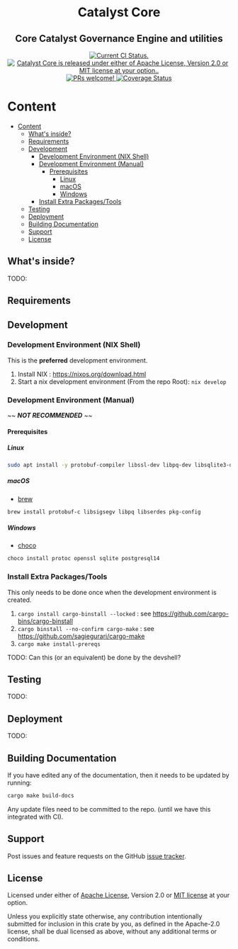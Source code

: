 <h1 align="center">Catalyst Core</h1>

<p align="center">
    <h2 align="center">Core Catalyst Governance Engine and utilities</h2>
</p>

<p align="center">
 <a href="https://github.com/input-output-hk/catalyst-core/actions/workflows/ci_tests.yml">
    <img src="https://github.com/input-output-hk/catalyst-core/actions/workflows/ci_tests.yml/badge.svg" alt="Current CI Status." />
  </a>
   <a href="https://github.com/input-output-hk/catalyst-core#license">
    <img src="https://img.shields.io/badge/license-MIT%2FApache--2.0-blue" alt="Catalyst Core is released under either of Apache License, Version 2.0 or MIT license at your option.." />
  </a>
  <a href="https://github.com/input-output-hk/catalyst-core/blob/main/CODE_OF_CONDUCT.md">
    <img src="https://img.shields.io/badge/PRs-welcome-brightgreen.svg" alt="PRs welcome!" />
  </a>
   <a href='https://coveralls.io/github/input-output-hk/catalyst-core?branch=main'><img src='https://coveralls.io/repos/github/input-output-hk/catalyst-core/badge.svg?branch=main' alt='Coverage Status' />
</a>
</p>

# Content

- [Content](#content)
  - [What's inside?](#whats-inside)
  - [Requirements](#requirements)
  - [Development](#development)
    - [Development Environment (NIX Shell)](#development-environment-nix-shell)
    - [Development Environment (Manual)](#development-environment-manual)
      - [Prerequisites](#prerequisites)
        - [Linux](#linux)
        - [macOS](#macos)
        - [Windows](#windows)
    - [Install Extra Packages/Tools](#install-extra-packagestools)
  - [Testing](#testing)
  - [Deployment](#deployment)
  - [Building Documentation](#building-documentation)
  - [Support](#support)
  - [License](#license)

## What's inside?

TODO:

## Requirements

## Development


### Development Environment (NIX Shell)

This is the **preferred** development environment.

1. Install NIX : <https://nixos.org/download.html>
2. Start a nix development environment (From the repo Root):
   `nix develop`

### Development Environment (Manual)

~~ ***NOT RECOMMENDED*** ~~

#### Prerequisites

##### Linux

```sh
sudo apt install -y protobuf-compiler libssl-dev libpq-dev libsqlite3-dev pkg-config
```

##### macOS

- [brew](https://brew.sh/)

```sh
brew install protobuf-c libsigsegv libpq libserdes pkg-config
```

##### Windows

- [choco](https://chocolatey.org/)

```sh
choco install protoc openssl sqlite postgresql14
```

### Install Extra Packages/Tools

This only needs to be done once when the development environment is created.

1. `cargo install cargo-binstall --locked` : see <https://github.com/cargo-bins/cargo-binstall>
2. `cargo binstall --no-confirm cargo-make` : see <https://github.com/sagiegurari/cargo-make>
3. `cargo make install-prereqs`

TODO: Can this (or an equivalent) be done by the devshell?

## Testing

TODO:

## Deployment

TODO:

## Building Documentation

If you have edited any of the documentation, then it needs to be updated by running:

```sh
cargo make build-docs
```

Any update files need to be committed to the repo. (until we have this integrated with CI).

## Support

Post issues and feature requests on the GitHub [issue tracker](https://github.com/input-output-hk/catalyst-core/issues).

## License

Licensed under either of [Apache License](LICENSE-APACHE), Version
2.0 or [MIT license](LICENSE-MIT) at your option.

Unless you explicitly state otherwise, any contribution intentionally submitted
for inclusion in this crate by you, as defined in the Apache-2.0 license, shall
be dual licensed as above, without any additional terms or conditions.
